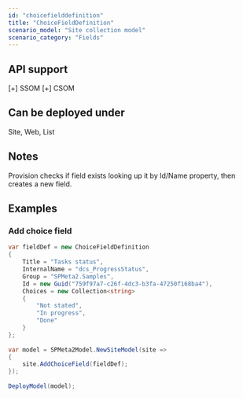 ```yaml
---
id: "choicefielddefinition"
title: "ChoiceFieldDefinition"
scenario_model: "Site collection model"
scenario_category: "Fields"
---
```


## API support
[+] SSOM [+] CSOM

## Can be deployed under
Site, Web, List

## Notes
Provision checks if field exists looking up it by Id/Name property, then creates a new field.

## Examples

### Add choice field

```cs
var fieldDef = new ChoiceFieldDefinition
{
    Title = "Tasks status",
    InternalName = "dcs_ProgressStatus",
    Group = "SPMeta2.Samples",
    Id = new Guid("759f97a7-c26f-4dc3-b3fa-47250f168ba4"),
    Choices = new Collection<string>
    {
        "Not stated",
        "In progress",
        "Done"
    }
};
 
var model = SPMeta2Model.NewSiteModel(site =>
{
    site.AddChoiceField(fieldDef);
});
 
DeployModel(model);
```